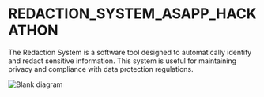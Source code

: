 # REDACTION_SYSTEM_ASAPP_HACKATHON
The Redaction System is a software tool designed to automatically identify and redact sensitive information. This system is useful for maintaining privacy and compliance with data protection regulations.

![Blank diagram](https://github.com/NIRMAL1508/REDACTION_SYSTEM_ASAPP_HACKATHON/assets/86112673/597bda80-9bdd-4f32-8850-678ab068fae9)
